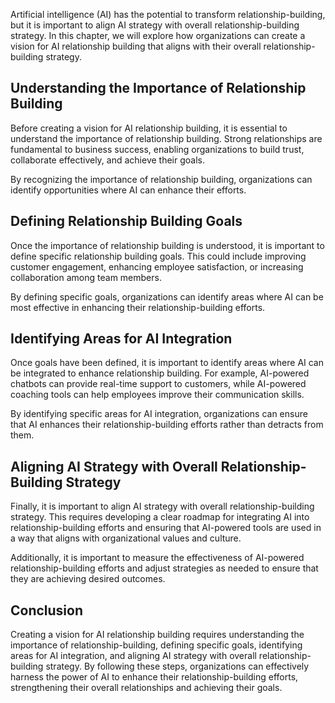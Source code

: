 
Artificial intelligence (AI) has the potential to transform relationship-building, but it is important to align AI strategy with overall relationship-building strategy. In this chapter, we will explore how organizations can create a vision for AI relationship building that aligns with their overall relationship-building strategy.

Understanding the Importance of Relationship Building
-----------------------------------------------------

Before creating a vision for AI relationship building, it is essential to understand the importance of relationship building. Strong relationships are fundamental to business success, enabling organizations to build trust, collaborate effectively, and achieve their goals.

By recognizing the importance of relationship building, organizations can identify opportunities where AI can enhance their efforts.

Defining Relationship Building Goals
------------------------------------

Once the importance of relationship building is understood, it is important to define specific relationship building goals. This could include improving customer engagement, enhancing employee satisfaction, or increasing collaboration among team members.

By defining specific goals, organizations can identify areas where AI can be most effective in enhancing their relationship-building efforts.

Identifying Areas for AI Integration
------------------------------------

Once goals have been defined, it is important to identify areas where AI can be integrated to enhance relationship building. For example, AI-powered chatbots can provide real-time support to customers, while AI-powered coaching tools can help employees improve their communication skills.

By identifying specific areas for AI integration, organizations can ensure that AI enhances their relationship-building efforts rather than detracts from them.

Aligning AI Strategy with Overall Relationship-Building Strategy
----------------------------------------------------------------

Finally, it is important to align AI strategy with overall relationship-building strategy. This requires developing a clear roadmap for integrating AI into relationship-building efforts and ensuring that AI-powered tools are used in a way that aligns with organizational values and culture.

Additionally, it is important to measure the effectiveness of AI-powered relationship-building efforts and adjust strategies as needed to ensure that they are achieving desired outcomes.

Conclusion
----------

Creating a vision for AI relationship building requires understanding the importance of relationship-building, defining specific goals, identifying areas for AI integration, and aligning AI strategy with overall relationship-building strategy. By following these steps, organizations can effectively harness the power of AI to enhance their relationship-building efforts, strengthening their overall relationships and achieving their goals.

